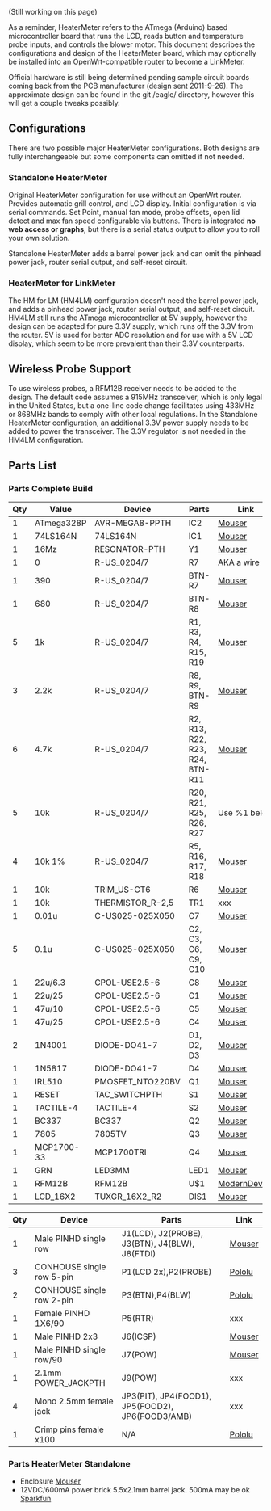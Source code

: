 (Still working on this page)

As a reminder, HeaterMeter refers to the ATmega (Arduino) based microcontroller board that runs the LCD, reads button and temperature probe inputs, and controls the blower motor. This document describes the configurations and design of the HeaterMeter board, which may optionally be installed into an OpenWrt-compatible router to become a LinkMeter.

Official hardware is still being determined pending sample circuit boards coming back from the PCB manufacturer (design sent 2011-9-26). The approximate design can be found in the git /eagle/ directory, however this will get a couple tweaks possibly. 

## Configurations 

There are two possible major HeaterMeter configurations.  Both designs are fully interchangeable but some components can omitted if not needed.

### Standalone HeaterMeter

Original HeaterMeter configuration for use without an OpenWrt router. Provides automatic grill control, and LCD display. Initial configuration is via serial commands. Set Point, manual fan mode, probe offsets, open lid detect and max fan speed configurable via buttons. There is integrated **no web access or graphs**, but there is a serial status output to allow you to roll your own solution.

Standalone HeaterMeter adds a barrel power jack and can omit the pinhead power jack, router serial output, and self-reset circuit.

### HeaterMeter for LinkMeter

The HM for LM (HM4LM) configuration doesn't need the barrel power jack, and adds a pinhead power jack, router serial output, and self-reset circuit. HM4LM still runs the ATmega microcontroller at 5V supply, however the design can be adapted for pure 3.3V supply, which runs off the 3.3V from the router. 5V is used for better ADC resolution and for use with a 5V LCD display, which seem to be more prevalent than their 3.3V counterparts.

## Wireless Probe Support

To use wireless probes, a RFM12B receiver needs to be added to the design. The default code assumes a 915MHz transceiver, which is only legal in the United States, but a one-line code change facilitates using 433MHz or 868MHz bands to comply with other local regulations. In the Standalone HeaterMeter configuration, an additional 3.3V power supply needs to be added to power the transceiver. The 3.3V regulator is not needed in the HM4LM configuration.

## Parts List

### Parts Complete Build

|Qty|Value     |Device                |Parts|Link|
|---|----------|----------------------|-----|----|
1  |ATmega328P|AVR-MEGA8-PPTH        |IC2|[Mouser](http://www.mouser.com/Search/ProductDetail.aspx?R=ATMEGA328P-PUvirtualkey55650000virtualkey556-ATMEGA328P-PU)
1  |74LS164N  |74LS164N              |IC1|[Mouser](http://www.mouser.com/Search/ProductDetail.aspx?R=SN74LS164Nvirtualkey59500000virtualkey595-SN74LS164N)
1  |16Mz      |RESONATOR-PTH         |Y1|[Mouser](http://www.mouser.com/Search/ProductDetail.aspx?R=AWCR-16.00MDvirtualkey52750000virtualkey815-AWCR-16.00MD)
1  |0         |R-US_0204/7           |R7|AKA a wire
1  |390       |R-US_0204/7           |BTN-R7|[Mouser](http://www.mouser.com/Search/ProductDetail.aspx?R=MF1%2f4DC3900Fvirtualkey66000000virtualkey660-MF1%2f4DC3900F)
1  |680       |R-US_0204/7           |BTN-R8|[Mouser](http://www.mouser.com/ProductDetail/KOA-Speer/MF1-4DC6800F/?qs=sGAEpiMZZMu61qfTUdNhG0RUkTLGOdTMWpMLGFKzzSg%3d)
5  |1k        |R-US_0204/7           |R1, R3, R4, R15, R19|[Mouser](http://www.mouser.com/Search/ProductDetail.aspx?R=MF1%2f4DC1001Fvirtualkey66000000virtualkey660-MF1%2f4DC1001F)
3  |2.2k      |R-US_0204/7           |R8, R9, BTN-R9|[Mouser](http://www.mouser.com/ProductDetail/KOA-Speer/MF1-4DC2201F/?qs=sGAEpiMZZMu61qfTUdNhG2r2Nmyl%2fOMiJPrwMFCn50I%3d)
6  |4.7k      |R-US_0204/7           |R2, R13, R22, R23, R24, BTN-R11|[Mouser](http://www.mouser.com/Search/ProductDetail.aspx?R=MF1%2f4DC4701Fvirtualkey66000000virtualkey660-MF1%2f4DC4701F)
5  |10k       |R-US_0204/7           |R20, R21, R25, R26, R27|Use %1 below
4  |10k 1%    |R-US_0204/7           |R5, R16, R17, R18|[Mouser](http://www.mouser.com/Search/ProductDetail.aspx?R=MF1%2f4DC1002Fvirtualkey66000000virtualkey660-MF1%2f4DC1002F)
1  |10k       |TRIM_US-CT6           |R6|[Mouser](http://www.mouser.com/Search/ProductDetail.aspx?R=T73YE103KT20virtualkey61330000virtualkey72-T70YE-10K)
1  |10k       |THERMISTOR_R-2,5      |TR1|xxx
1  |0.01u     |C-US025-025X050       |C7|[Mouser](http://www.mouser.com/Search/ProductDetail.aspx?R=K103K15X7RF53L2virtualkey59420000virtualkey594-K103K15X7RF53L2)
5  |0.1u      |C-US025-025X050       |C2, C3, C6, C9, C10|[Mouser](http://www.mouser.com/Search/ProductDetail.aspx?R=K104K15X7RF53L2virtualkey59420000virtualkey594-K104K15X7RF53L2)
1  |22u/6.3   |CPOL-USE2.5-6         |C8|[Mouser](http://www.mouser.com/Search/ProductDetail.aspx?R=UMR0J220MCD2virtualkey64700000virtualkey647-UMR0J220MCD2)
1  |22u/25    |CPOL-USE2.5-6         |C1|[Mouser](http://www.mouser.com/Search/ProductDetail.aspx?R=UPW1E220MDD6virtualkey64700000virtualkey647-UPW1E220MDD6)
1  |47u/10   |CPOL-USE2.5-6          |C5|[Mouser](http://www.mouser.com/Search/ProductDetail.aspx?R=UHC1A470MDDvirtualkey64700000virtualkey647-UHC1A470MDD)
1  |47u/25   |CPOL-USE2.5-6          |C4|[Mouser](http://www.mouser.com/Search/ProductDetail.aspx?R=UHC1E470MDDvirtualkey64700000virtualkey647-UHC1E470MDD)
2  |1N4001    |DIODE-DO41-7          |D1, D2, D3|[Mouser](http://www.mouser.com/Search/ProductDetail.aspx?R=1N4001GP-E3%2f73virtualkey61370000virtualkey625-1N4001GP-E3%2f73)
1  |1N5817    |DIODE-DO41-7          |D4|[Mouser](http://www.mouser.com/Search/ProductDetail.aspx?R=VS-1N5817virtualkey61370000virtualkey844-1N5817)
1  |IRL510    |PMOSFET_NTO220BV      |Q1|[Mouser](http://www.mouser.com/Search/ProductDetail.aspx?R=FDP7030BLvirtualkey51210000virtualkey512-FDP7030BL)
1  |RESET     |TAC_SWITCHPTH         |S1|[Mouser](http://www.mouser.com/ProductDetail/Mountain-Switch/101-TS6111T1602-EV/?qs=tOxFRg%2fqIe3Emt9e4hH6fA%3d%3d)
1  |TACTILE-4 |TACTILE-4             |S2|[Mouser](http://www.mouser.com/ProductDetail/ALPS/SKQUAAA010/?qs=oKW7zmyQiO62qWuFl5QVBw%3d%3d)
1  |BC337     |BC337                 |Q2|[Mouser](http://www.mouser.com/Search/ProductDetail.aspx?R=BC33725BUvirtualkey51210000virtualkey512-BC33725BU)
1  |7805      |7805TV                |Q3|[Mouser](http://www.mouser.com/Search/ProductDetail.aspx?R=KA7805AETUvirtualkey51210000virtualkey512-KA7805AETU)
1  |MCP1700-33|MCP1700TRI            |Q4|[Mouser](http://www.mouser.com/Search/ProductDetail.aspx?R=MCP1700-3302E%2fTOvirtualkey57940000virtualkey579-MCP1700-3302E%2fTO)
1  |GRN       |LED3MM                |LED1|[Mouser](http://www.mouser.com/Search/ProductDetail.aspx?R=WP7104GDvirtualkey60400000virtualkey604-WP7104GD)
1  |RFM12B    |RFM12B                |U$1|[ModernDevice](http://shop.moderndevice.com/products/rfm12b-radio)
1  |LCD_16X2  |TUXGR_16X2_R2         |DIS1|[Mouser](http://www.mouser.com/Search/ProductDetail.aspx?R=NHD-0216K1Z-NSW-FBW-Lvirtualkey66010000virtualkey763-0216K1Z-NSW-FBW)

|Qty|Device                |Parts|Link|
|---|----------------------|-----|----|
1  |Male PINHD single row       |J1(LCD), J2(PROBE), J3(BTN), J4(BLW), J8(FTDI) |[Mouser](http://www.mouser.com/Search/ProductDetail.aspx?R=68016-236HLFvirtualkey64910000virtualkey649-68016-236HLF)
3  |CONHOUSE single row 5-pin |P1(LCD 2x),P2(PROBE)|[Pololu](http://www.pololu.com/catalog/product/1904)
2  |CONHOUSE single row 2-pin |P3(BTN),P4(BLW)|[Pololu](http://www.pololu.com/catalog/product/1901)
1  |Female PINHD 1X6/90       |P5(RTR)|xxx
1  |Male PINHD 2x3             |J6(ICSP)|[Mouser](http://www.mouser.com/ProductDetail/3M/961206-6404-AR/?qs=A%252btsDZJT%252bi%2ft%2f4aaelvU3g%3d%3d)
1  |Male PINHD single row/90   |J7(POW)|[Mouser](http://www.mouser.com/Search/ProductDetail.aspx?R=68423-236virtualkey64910000virtualkey649-68423-236)
1  |2.1mm POWER_JACKPTH         |J9(POW)|xxx
4  |Mono 2.5mm female jack      |JP3(PIT), JP4(FOOD1), JP5(FOOD2), JP6(FOOD3/AMB)|xxx
1  | Crimp pins female x100     | N/A | [Pololu](http://www.pololu.com/catalog/product/1930)

### Parts HeaterMeter Standalone

* Enclosure [Mouser](https://www.mouser.com/Search/ProductDetail.aspx?R=131-GRAYvirtualkey63500000virtualkey635-131-G)
* 12VDC/600mA power brick 5.5x2.1mm barrel jack. 500mA may be ok [Sparkfun](http://www.sparkfun.com/products/9442)
